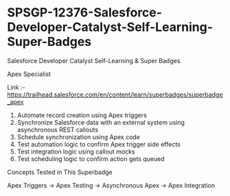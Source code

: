 # SPSGP-12376-Salesforce-Developer-Catalyst-Self-Learning-Super-Badges
Salesforce Developer Catalyst Self-Learning &amp; Super Badges

Apex Specialist

Link :- https://trailhead.salesforce.com/en/content/learn/superbadges/superbadge_apex

1. Automate record creation using Apex triggers
2. Synchronize Salesforce data with an external system using asynchronous REST callouts
3. Schedule synchronization using Apex code
4. Test automation logic to confirm Apex trigger side effects
5. Test integration logic using callout mocks
6. Test scheduling logic to confirm action gets queued

Concepts Tested in This Superbadge

Apex Triggers
-> Apex Testing
-> Asynchronous Apex
-> Apex Integration

